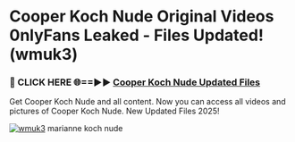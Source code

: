 # Cooper Koch Nude Original Videos 0nlyFans Leaked - Files Updated! (wmuk3)

<h3>🔴 CLICK HERE 🌐==►► <a href="https://tinyurl.com/5h6xmrr3" rel="nofollow">Cooper Koch Nude Updated Files</a></h3>

Get Cooper Koch Nude and all content. Now you can access all videos and pictures of Cooper Koch Nude. New Updated Files 2025!

[![wmuk3](https://i.imgur.com/KVD873Z.gif)](https://tinyurl.com/5h6xmrr3)
marianne koch nude